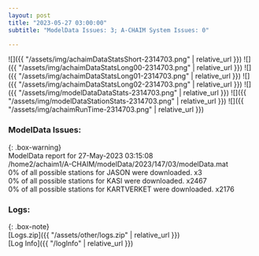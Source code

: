 ```yaml
---
layout: post
title: "2023-05-27 03:00:00"
subtitle: "ModelData Issues: 3; A-CHAIM System Issues: 0"

---
```


![]({{ "/assets/img/achaimDataStatsShort-2314703.png" | relative_url }})
![]({{ "/assets/img/achaimDataStatsLong00-2314703.png" | relative_url }})
![]({{ "/assets/img/achaimDataStatsLong01-2314703.png" | relative_url }})
![]({{ "/assets/img/achaimDataStatsLong02-2314703.png" | relative_url }})
![]({{ "/assets/img/modelDataDataStats-2314703.png" | relative_url }})
![]({{ "/assets/img/modelDataStationStats-2314703.png" | relative_url }})
![]({{ "/assets/img/achaimRunTime-2314703.png" | relative_url }})


### ModelData Issues:  
  
{: .box-warning}  
 ModelData report for 27-May-2023 03:15:08   
 /home2/achaim1/A-CHAIM/modelData/2023/147/03/modelData.mat   
 0% of all possible stations for JASON were downloaded. x3   
 0% of all possible stations for KASI were downloaded. x2467   
 0% of all possible stations for KARTVERKET were downloaded. x2176   
  


### Logs:  
  
{: .box-note}  
[Logs.zip]({{ "/assets/other/logs.zip" | relative_url }})  
[Log Info]({{ "/logInfo" | relative_url }})  
